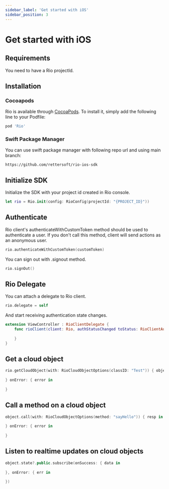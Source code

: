 ```yaml
---
sidebar_label: 'Get started with iOS'
sidebar_position: 3
---
```


# Get started with iOS

## Requirements

You need to have a Rio projectId.

## Installation

### Cocoapods

Rio is available through [CocoaPods](https://cocoapods.org). To install
it, simply add the following line to your Podfile:

```ruby
pod 'Rio'
```

### Swift Package Manager

You can use swift package manager with following repo url and using main branch:

```
https://github.com/rettersoft/rio-ios-sdk
```

## Initialize SDK

Initialize the SDK with your project id created in Rio console.

```swift
let rio = Rio.init(config: RioConfig(projectId: "{PROJECT_ID}"))
```

## Authenticate 

Rio client's authenticateWithCustomToken method should be used to authenticate a user. If you don't call this method, client will send actions as an anonymous user.

```swift
rio.authenticateWithCustomToken(customToken)
```

You can sign out with .signout method.

```swift
rio.signOut()
```

## Rio Delegate

You can attach a delegate to Rio client.

```swift
rio.delegate = self
```

And start receiving authentication state changes.

```swift
extension ViewController : RioClientDelegate {
    func rioClient(client: Rio, authStatusChanged toStatus: RioClientAuthStatus) {
        
    }
}
```

## Get a cloud object

```swift
rio.getCloudObject(with: RioCloudObjectOptions(classID: "Test")) { object in
    
} onError: { error in
    
}
```

## Call a method on a cloud object

```swift
object.call(with: RioCloudObjectOptions(method: "sayHello")) { resp in
    
} onError: { error in
    
}
```

## Listen to realtime updates on cloud objects

```swift
object.state?.public.subscribe(onSuccess: { data in
    
}, onError: { err in
    
})
```